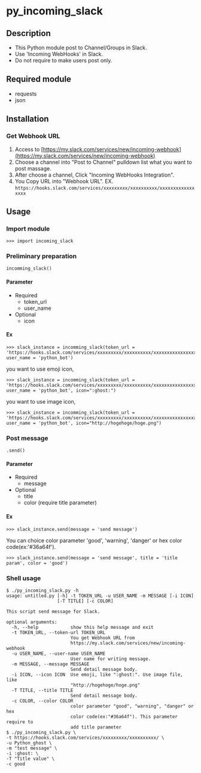 # py_incoming_slack

## Description

* This Python module post to Channel/Groups in Slack.
* Use 'Incoming WebHooks' in Slack.
* Do not require to make users post only.

## Required module

* requests
* json

## Installation

### Get Webhook URL

1. Access to [https://my.slack.com/services/new/incoming-webhook](https://my.slack.com/services/new/incoming-webhook)
2. Choose a channel into "Post to Channel" pulldown list what you want to post massage.
3. After choose a channel, Click "Incoming WebHooks Integration".
4. You Copy URL into "Webhook URL". 
EX. `https://hooks.slack.com/services/xxxxxxxxx/xxxxxxxxxx/xxxxxxxxxxxxxxxxx`

## Usage

### Import module

```
>>> import incoming_slack
```

### Preliminary preparation

```
incomming_slack()
```

#### Parameter

* Required
	* token_url
	* user_name
* Optional
	* icon

#### Ex

```
>>> slack_instance = incomming_slack(token_url = 'https://hooks.slack.com/services/xxxxxxxxx/xxxxxxxxxx/xxxxxxxxxxxxxxxxx', user_name = 'python_bot')
```

you want to use emoji icon,

```
>>> slack_instance = incomming_slack(token_url = 'https://hooks.slack.com/services/xxxxxxxxx/xxxxxxxxxx/xxxxxxxxxxxxxxxxx', user_name = 'python_bot', icon=":ghost:")
```

you want to use image icon,

```
>>> slack_instance = incomming_slack(token_url = 'https://hooks.slack.com/services/xxxxxxxxx/xxxxxxxxxx/xxxxxxxxxxxxxxxxx', user_name = 'python_bot', icon="http://hogehoge/hoge.png")
```

### Post message

```
.send()
```

#### Parameter

* Required
	* message
* Optional
	* title
	* color (require title parameter)

#### Ex

```
>>> slack_instance.send(message = 'send message')
```

You can choice color parameter 'good', 'warning', 'danger' or hex color code(ex:'#36a64f').

```
>>> slack_instance.send(message = 'send message', title = 'title param', color = 'good')
```

### Shell usage

```
$ ./py_incoming_slack.py -h
usage: untitled.py [-h] -t TOKEN_URL -u USER_NAME -m MESSAGE [-i ICON]
                   [-T TITLE] [-c COLOR]

This script send message for Slack.

optional arguments:
  -h, --help            show this help message and exit
  -t TOKEN_URL, --token-url TOKEN_URL
                        You get Webhook URL from
                        https://my.slack.com/services/new/incoming-webhook
  -u USER_NAME, --user-name USER_NAME
                        User name for writing message.
  -m MESSAGE, --message MESSAGE
                        Send detail message body.
  -i ICON, --icon ICON  Use emoji, like ":ghost:". Use image file, like
                        "http://hogehoge/hoge.png"
  -T TITLE, --title TITLE
                        Send detail message body.
  -c COLOR, --color COLOR
                        color parameter "good", "warning", "danger" or hex
                        color code(ex:"#36a64f"). This parameter require to
                        add title parameter 
$ ./py_incoming_slack.py \
-t https://hooks.slack.com/services/xxxxxxxxx/xxxxxxxxxx/ \
-u Python_ghost \
-m "test message" \
-i :ghost: \
-T "Title value" \
-c good
```